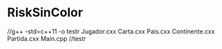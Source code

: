 # RiskSinColor
//g++ -std=c++11 -o testr Jugador.cxx Carta.cxx Pais.cxx Continente.cxx Partida.cxx Main.cpp 
//testr
